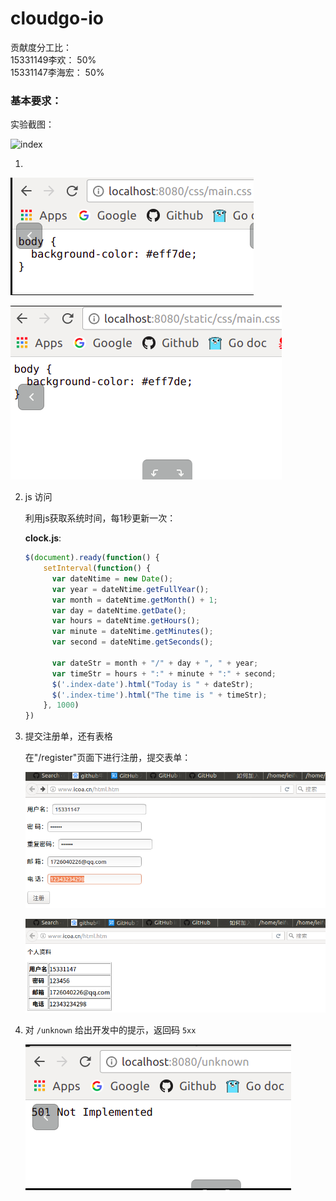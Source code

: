 # cloudgo-io

贡献度分工比：  
15331149李欢： 50%   
15331147李海宏： 50%  


### 基本要求：

实验截图：

![index](pictures/4.png)

1.

   ![静态文件服务](pictures/main.css.png)

   ![使用/static/](pictures/static.png)

2. js 访问

   利用js获取系统时间，每1秒更新一次：

   **clock.js**:

   ```javascript
   $(document).ready(function() {
       setInterval(function() {
         var dateNtime = new Date();
         var year = dateNtime.getFullYear();
         var month = dateNtime.getMonth() + 1;
         var day = dateNtime.getDate();
         var hours = dateNtime.getHours();
         var minute = dateNtime.getMinutes();
         var second = dateNtime.getSeconds();

         var dateStr = month + "/" + day + ", " + year;
         var timeStr = hours + ":" + minute + ":" + second;
         $('.index-date').html("Today is " + dateStr);
         $('.index-time').html("The time is " + timeStr);
       }, 1000)
   })
   ```

3. 提交注册单，还有表格

   在"/register"页面下进行注册，提交表单：

   ![填写表单](pictures/register.png)

   ![表格](pictures/table.png)  

4. 对 `/unknown` 给出开发中的提示，返回码 `5xx`

   ![unknown](pictures/unknown.png)

   ​
